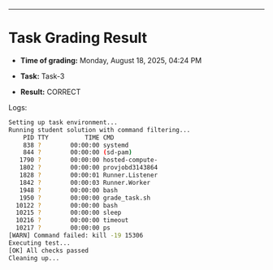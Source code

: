 
---
# Task Grading Result

- **Time of grading:** Monday, August 18, 2025, 04:24 PM

- **Task:** Task-3

- **Result:** CORRECT


Logs:
```bash
Setting up task environment...
Running student solution with command filtering...
    PID TTY          TIME CMD
    838 ?        00:00:00 systemd
    844 ?        00:00:00 (sd-pam)
   1790 ?        00:00:00 hosted-compute-
   1802 ?        00:00:00 provjobd3143864
   1828 ?        00:00:01 Runner.Listener
   1842 ?        00:00:03 Runner.Worker
   1948 ?        00:00:00 bash
   1950 ?        00:00:00 grade_task.sh
  10122 ?        00:00:00 bash
  10215 ?        00:00:00 sleep
  10216 ?        00:00:00 timeout
  10217 ?        00:00:00 ps
[WARN] Command failed: kill -19 15306
Executing test...
[OK] All checks passed
Cleaning up...
```
